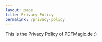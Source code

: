 ```yaml
---
layout: page
title: Privacy Policy
permalink: /privacy-policy
---
```


This is the Privacy Policy of PDFMagic.de :)
